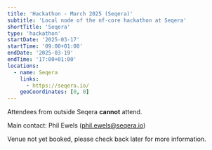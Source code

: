 ```yaml
---
title: 'Hackathon - March 2025 (Seqera)'
subtitle: 'Local node of the nf-core hackathon at Seqera'
shortTitle: 'Seqera'
type: 'hackathon'
startDate: '2025-03-17'
startTime: '09:00+01:00'
endDate: '2025-03-19'
endTime: '17:00+01:00'
locations:
  - name: Seqera
    links:
      - https://seqera.io/
    geoCoordinates: [0, 0]
---
```


Attendees from outside Seqera **cannot** attend.

Main contact: Phil Ewels ([phil.ewels@seqera.io](mailto:phil.ewels@seqera.io))

Venue not yet booked, please check back later for more information.

